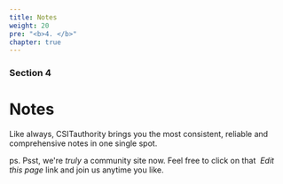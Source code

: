 ```yaml
---
title: Notes
weight: 20
pre: "<b>4. </b>"
chapter: true
---
```


### Section 4

# Notes

Like always, CSITauthority brings you the most consistent, reliable and comprehensive notes in one single spot.

<p style="text-align: left;">
ps. Psst, we're <em>truly</em> a community site now. Feel free to click on that <i class="fa fa-code-fork">&nbsp;Edit this page</i> link and join us anytime you like. 
</p>